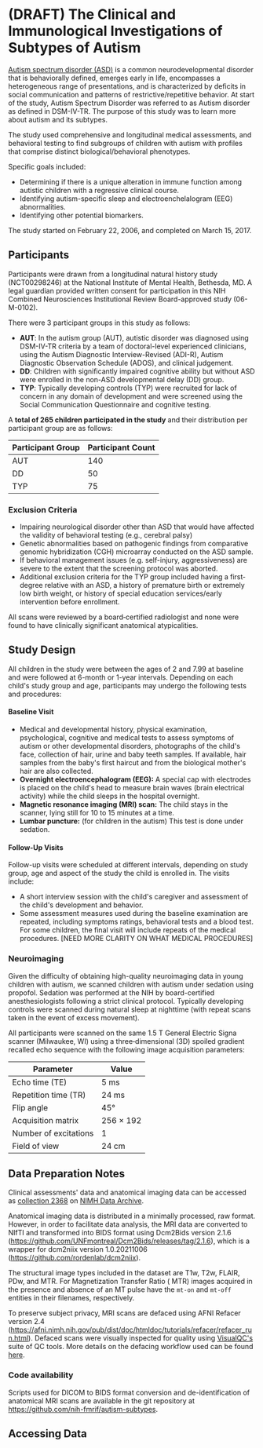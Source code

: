 # (DRAFT) The Clinical and Immunological Investigations of Subtypes of Autism

[Autism spectrum disorder (ASD)](https://medlineplus.gov/genetics/condition/autism-spectrum-disorder) is a common
neurodevelopmental disorder that is behaviorally defined, emerges early in life, encompasses a heterogeneous range of
presentations, and is characterized by deficits in social communication and patterns of restrictive/repetitive behavior.
At start of the study, Autism Spectrum Disorder was referred to as Autism disorder as defined in DSM-IV-TR. The purpose
of this study was to learn more about autism and its subtypes.

The study used comprehensive and longitudinal medical assessments, and behavioral testing to find
subgroups of children with autism with profiles that comprise distinct biological/behavioral phenotypes.

Specific goals included:

* Determining if there is a unique alteration in immune function among autistic children with a
  regressive clinical course.
* Identifying autism-specific sleep and electroenchelalogram (EEG) abnormalities.
* Identifying other potential biomarkers.

The study started on February 22, 2006, and completed on March 15, 2017.

## Participants

Participants were drawn from a longitudinal natural history study (NCT00298246) at the National Institute of Mental
Health, Bethesda, MD. A legal guardian provided written consent for participation in this NIH Combined Neurosciences
Institutional Review Board-approved study (06-M-0102).

There were 3 participant groups in this study as follows:

* **AUT**: In the autism group (AUT), autistic disorder was diagnosed using DSM-IV-TR criteria by a team of
  doctoral-level experienced clinicians, using the Autism Diagnostic Interview-Revised (ADI-R), Autism Diagnostic
  Observation Schedule (ADOS), and clinical judgement.
* **DD**: Children with significantly impaired cognitive ability but without ASD were enrolled in the non-ASD
  developmental delay (DD) group.
* **TYP**: Typically developing controls (TYP) were recruited for lack of concern in any domain of development and were
  screened using the Social Communication Questionnaire and cognitive testing.

A **total of 265 children participated in the study** and their distribution per participant group are as follows:

| Participant Group | Participant Count |
|-------------------|-------------------|
| AUT               | 140               |
| DD                | 50                |
| TYP               | 75                |

### Exclusion Criteria

* Impairing neurological disorder other than ASD that would have affected the
  validity of behavioral testing (e.g., cerebral palsy)
* Genetic abnormalities based on pathogenic findings from comparative genomic hybridization (CGH)
  microarray conducted on the ASD sample.
* If behavioral management issues (e.g. self-injury, aggressiveness) are severe to the extent that the screening
  protocol was aborted.
* Additional exclusion criteria for the TYP group included having a first‐degree relative with an ASD, a history of
  premature birth or extremely low birth weight, or history of special education services/early intervention before
  enrollment.

All scans were reviewed by a board‐certified radiologist and none were found to have clinically significant anatomical
atypicalities.

## Study Design

All children in the study were between the ages of 2 and 7.99 at baseline and were followed at 6-month or
1-year intervals. Depending on each child's study group and age, participants may undergo the following tests and
procedures:

#### Baseline Visit

* Medical and developmental history, physical examination, psychological, cognitive and medical tests to assess symptoms
  of autism or other developmental disorders, photographs of the child's face, collection of hair, urine and baby teeth
  samples. If available, hair samples from the baby's first haircut and from the biological mother's hair are also
  collected.
* **Overnight electroencephalogram (EEG):** A special cap with electrodes is placed on the child's head to measure brain
  waves (brain electrical activity) while the child sleeps in the hospital overnight.
* **Magnetic resonance imaging (MRI) scan:** The child stays in the scanner, lying still for 10 to 15 minutes at a time.
* **Lumbar puncture:** (for children in the autism) This test is done under sedation.

#### Follow-Up Visits

Follow-up visits were scheduled at different intervals, depending on study group, age and aspect of the study the child
is enrolled in. The visits include:

* A short interview session with the child's caregiver and assessment of the child's
  development and behavior.
* Some assessment measures used during the baseline examination are repeated, including
  symptoms ratings, behavioral tests and a blood test. For some children, the final visit will include repeats of the
  medical procedures. [NEED MORE CLARITY ON WHAT MEDICAL PROCEDURES]

### Neuroimaging

Given the difficulty of obtaining high-quality neuroimaging data in young children with autism, we scanned children with
autism under sedation using propofol. Sedation was performed at the NIH by board-certified anesthesiologists following a
strict clinical protocol. Typically developing controls were scanned during natural sleep at nighttime (with repeat
scans taken in the event of excess movement).

All participants were scanned on the same 1.5 T General Electric Signa scanner (Milwaukee, WI) using a
three‐dimensional (3D) spoiled gradient recalled echo sequence with the following image acquisition parameters:

| Parameter             | Value     |
|-----------------------|-----------|
| Echo time (TE)        | 5 ms      |
| Repetition time (TR)  | 24 ms     |
| Flip angle            | 45°       |
| Acquisition matrix    | 256 × 192 |
| Number of excitations | 1         |
| Field of view         | 24 cm     |

## Data Preparation Notes

Clinical assessments' data and anatomical imaging data can be accessed
as [collection 2368](https://nda.nih.gov/edit_collection.html?id=2368) on [NIMH Data Archive](https://nda.nih.gov).

Anatomical imaging data is distributed in a minimally processed, raw format. However, in order to facilitate data
analysis, the MRI data are converted to NIfTI and transformed into BIDS format using Dcm2Bids version
2.1.6 (https://github.com/UNFmontreal/Dcm2Bids/releases/tag/2.1.6), which is a wrapper for dcm2niix version
1.0.20211006 (https://github.com/rordenlab/dcm2niix).

The structural image types included in the dataset are T1w, T2w, FLAIR, PDw, and MTR. For Magnetization Transfer Ratio (
MTR) images acquired in the presence and absence of an MT pulse have the `mt-on` and `mt-off` entities in their
filenames, respectively.

To preserve subject privacy, MRI scans are defaced
using AFNI Refacer version 2.4 (https://afni.nimh.nih.gov/pub/dist/doc/htmldoc/tutorials/refacer/refacer_run.html).
Defaced scans were visually inspected for quality
using [VisualQC's](https://github.com/raamana/visualqc/tree/0.6.1https://github.com/raamana/visualqc/tree/0.6.1) suite
of QC tools. More details on the defacing workflow used can be
found [here](https://github.com/nih-fmrif/dsst-defacing-pipeline).

### Code availability

Scripts used for DICOM to BIDS format conversion and de-identification of anatomical MRI scans
are available in the git repository at https://github.com/nih-fmrif/autism-subtypes.

## Accessing Data
